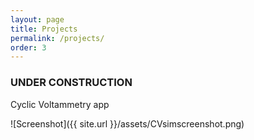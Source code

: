 ```yaml
---
layout: page
title: Projects
permalink: /projects/
order: 3
---
```


### UNDER CONSTRUCTION

Cyclic Voltammetry app

![Screenshot]({{ site.url }}/assets/CVsimscreenshot.png)
